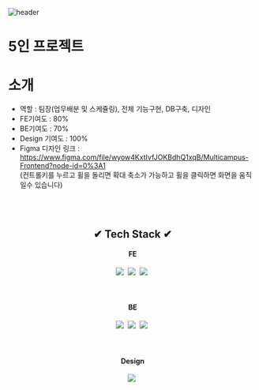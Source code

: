 ![header](https://capsule-render.vercel.app/api?type=wave&color=gradient&height=200&section=header&text=인테리어%20판매서비스&fontAlign=50&fontAlignY=70&fontSize=90&fontColor=white)

# 5인 프로젝트
# 소개
- 역할 : 팀장(업무배분 및 스케쥴링), 전체 기능구현, DB구축, 디자인
- FE기여도 : 80%
- BE기여도 : 70%
- Design 기여도 : 100%
- Figma 디자인 링크 : https://www.figma.com/file/wyow4KxtIvfJOKBdhQ1xqB/Multicampus-Frontend?node-id=0%3A1<br>
  (컨트롤키를 누르고 휠을 돌리면 확대 축소가 가능하고 휠을 클릭하면 화면을 움직일수 있습니다)



<br><br>
<h2 align="center">✔ Tech Stack ✔</h2>
<h4 align="center">FE</h4>
<p align="center">
  <img src="https://img.shields.io/badge/HTML5-E34F26?style=flat-square&logo=html5&logoColor=white"/></a>&nbsp 
  <img src="https://img.shields.io/badge/CSS3-1572B6?style=flat-square&logo=css3&logoColor=white"/></a>&nbsp 
  <img src="https://img.shields.io/badge/Javascript-ffb13b?style=flat-square&logo=javascript&logoColor=white"/></a>&nbsp 
<br><br>
<br>
<h4 align="center">BE</h4>
<p align="center">
  <img src="https://img.shields.io/badge/Spring Boot-6DB33F?style=flat-square&logo=springboot&logoColor=white"/></a>&nbsp 
  <img src="https://img.shields.io/badge/Apache Tomcat-F8DC75?style=flat-square&logo=apachetomcat3&logoColor=white"/></a>&nbsp 
  <img src="https://img.shields.io/badge/MySQL-4479A1?style=flat-square&logo=mysqlt&logoColor=white"/></a>&nbsp 
<br><br>
<br>
<h4 align="center">Design</h4>
<p align="center">
  <img src="https://img.shields.io/badge/Figma-F24E1E?style=flat-square&logo=figma&logoColor=white"/></a>&nbsp 
  
  
 

